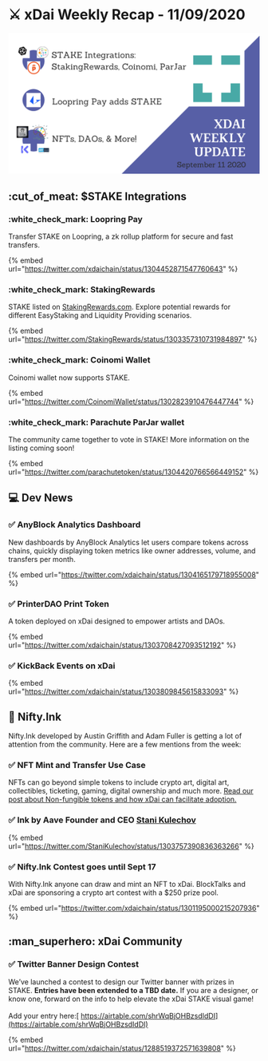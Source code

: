 # ⚔️ xDai Weekly Recap - 11/09/2020

![](<../../../../.gitbook/assets/Green and Black Modern Sales Marketing Presentation (9).png>)

## :cut\_of\_meat: $STAKE Integrations

### :white\_check\_mark: Loopring Pay

Transfer STAKE on Loopring, a zk rollup platform for secure and fast transfers.

{% embed url="https://twitter.com/xdaichain/status/1304452871547760643" %}

### :white\_check\_mark: StakingRewards

STAKE listed on [StakingRewards.com](https://www.stakingrewards.com/earn/xdai).  Explore potential rewards for different EasyStaking and Liquidity Providing scenarios.

{% embed url="https://twitter.com/StakingRewards/status/1303357310731984897" %}

### :white\_check\_mark: Coinomi Wallet

Coinomi wallet now supports STAKE.

{% embed url="https://twitter.com/CoinomiWallet/status/1302823910476447744" %}

### :white\_check\_mark: Parachute ParJar wallet

The community came together to vote in STAKE! More information on the listing coming soon!

{% embed url="https://twitter.com/parachutetoken/status/1304420766566449152" %}

## :computer: Dev News

### ✅ AnyBlock Analytics Dashboard

New dashboards by AnyBlock Analytics let users compare tokens across chains, quickly displaying token metrics like owner addresses, volume, and transfers per month.

{% embed url="https://twitter.com/xdaichain/status/1304165179718955008" %}

### ✅ PrinterDAO Print Token

A token deployed on xDai designed to empower artists and DAOs.

{% embed url="https://twitter.com/xdaichain/status/1303708427093512192" %}

### ✅ KickBack Events on xDai

{% embed url="https://twitter.com/xdaichain/status/1303809845615833093" %}

## &#x20;:art: Nifty.Ink&#x20;

Nifty.Ink developed by Austin Griffith and Adam Fuller is getting a lot of attention from the community. Here are a few mentions from the week:

### ✅ NFT Mint and Transfer Use Case

NFTs can go beyond simple tokens to include crypto art, digital art, collectibles, ticketing, gaming, digital ownership and much more. [Read our post about Non-fungible tokens and how xDai can facilitate adoption.](../../../use-cases/nft-mint-and-transfer.md)

### ✅ Ink by Aave Founder and CEO [Stani Kulechov](https://twitter.com/StaniKulechov)&#x20;

{% embed url="https://twitter.com/StaniKulechov/status/1303757390836363266" %}

### ✅ Nifty.Ink Contest goes until Sept 17

With Nifty.Ink anyone can draw and mint an NFT to xDai. BlockTalks and xDai are sponsoring a crypto art contest with a $250 prize pool.&#x20;

{% embed url="https://twitter.com/xdaichain/status/1301195000215207936" %}

## :man\_superhero: xDai Community

### ✅ Twitter Banner Design Contest&#x20;

We’ve launched a contest to design our Twitter banner with prizes in STAKE. **Entries have been extended to a TBD date.** If you are a designer, or know one, forward on the info to help elevate the xDai STAKE visual game! \
\
Add your entry here:[ https://airtable.com/shrWqBjOHBzsdIdDI](https://airtable.com/shrWqBjOHBzsdIdDI)

{% embed url="https://twitter.com/xdaichain/status/1288519372571639808" %}

